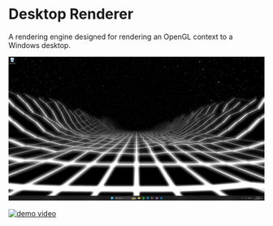 # Desktop Renderer

A rendering engine designed for rendering an OpenGL context to a Windows desktop.

![](demo1.png)

[![demo video](https://img.youtube.com/vi/1LI17N1WSPE/0.jpg)](https://www.youtube.com/watch?v=1LI17N1WSPE)